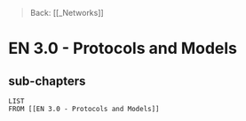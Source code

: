 >Back: [[_Networks]]

# EN 3.0 - Protocols and Models

## sub-chapters
```dataview
LIST
FROM [[EN 3.0 - Protocols and Models]]
```
